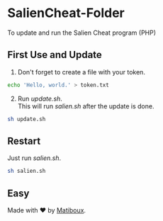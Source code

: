 # SalienCheat-Folder
To update and run the Salien Cheat program (PHP)

## First Use and Update

1. Don't forget to create a file with your token.
```bash
echo 'Hello, world.' > token.txt
```

2. Run *update.sh*.  
This will run *salien.sh* after the update is done.
```bash
sh update.sh
```

## Restart

Just run *salien.sh*.
```bash
sh salien.sh
```

## Easy

Made with ♥ by [Matiboux](https://github.com/matiboux).